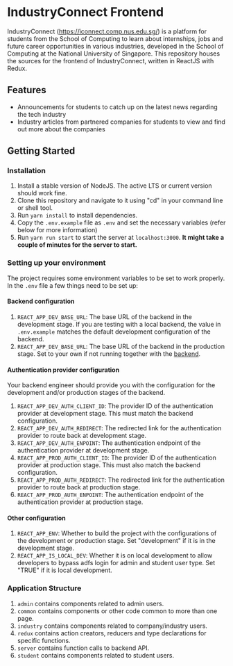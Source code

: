 # IndustryConnect Frontend

IndustryConnect (<https://iconnect.comp.nus.edu.sg/>) is a platform for students from the School of Computing to learn about internships, jobs and future career opportunities in various industries, developed in the School of Computing at the National University of Singapore. This repository houses the sources for the frontend of IndustryConnect, written in ReactJS with Redux.

## Features
- Announcements for students to catch up on the latest news regarding the tech industry
- Industry articles from partnered companies for students to view and find out more about the companies

## Getting Started

### Installation
1. Install a stable version of NodeJS. The active LTS or current version should work fine.
1. Clone this repository and navigate to it using "cd" in your command line or shell tool.
1. Run `yarn install` to install dependencies.
1. Copy the `.env.example` file as `.env` and set the necessary variables (refer below for more information)
1. Run `yarn run start` to start the server at `localhost:3000`. **It might take a couple of minutes for the server to start.**

### Setting up your environment

The project requires some environment variables to be set to work properly. In the `.env` file a few things need to be set up:

#### Backend configuration

1. `REACT_APP_DEV_BASE_URL`: The base URL of the backend in the development stage. If you are testing with a local backend, the value in `.env.example` matches the default development configuration of the backend.
1. `REACT_APP_DEV_BASE_URL`: The base URL of the backend in the production stage. Set to your own if not running together with the [backend](https://github.com/NUS-IndustryConnect/SOC_IR_API).

#### Authentication provider configuration

Your backend engineer should provide you with the configuration for the development and/or production stages of the backend.

1. `REACT_APP_DEV_AUTH_CLIENT_ID`: The provider ID of the authentication provider at development stage. This must match the backend configuration.
1. `REACT_APP_DEV_AUTH_REDIRECT`: The redirected link for the authentication provider to route back at development stage.
1. `REACT_APP_DEV_AUTH_ENPOINT`: The authentication endpoint of the authentication provider at development stage.
1. `REACT_APP_PROD_AUTH_CLIENT_ID`: The provider ID of the authentication provider at production stage. This must also match the backend configuration.
1. `REACT_APP_PROD_AUTH_REDIRECT`: The redirected link for the authentication provider to route back at production stage.
1. `REACT_APP_PROD_AUTH_ENPOINT`: The authentication endpoint of the authentication provider at production stage.

#### Other configuration

1. `REACT_APP_ENV`: Whether to build the project with the configurations of the development or production stage. Set "development" if it is in the development stage.
2. `REACT_APP_IS_LOCAL_DEV`: Whether it is on local development to allow developers to bypass
adfs login for admin and student user type. Set "TRUE" if it is local development.

### Application Structure

1. `admin` contains components related to admin users.
1. `common` contains components or other code common to more than one page.
1. `industry` contains components related to company/industry users.
1. `redux` contains action creators, reducers and type declarations for specific functions.
1. `server` contains function calls to backend API.
1. `student` contains components related to student users.
